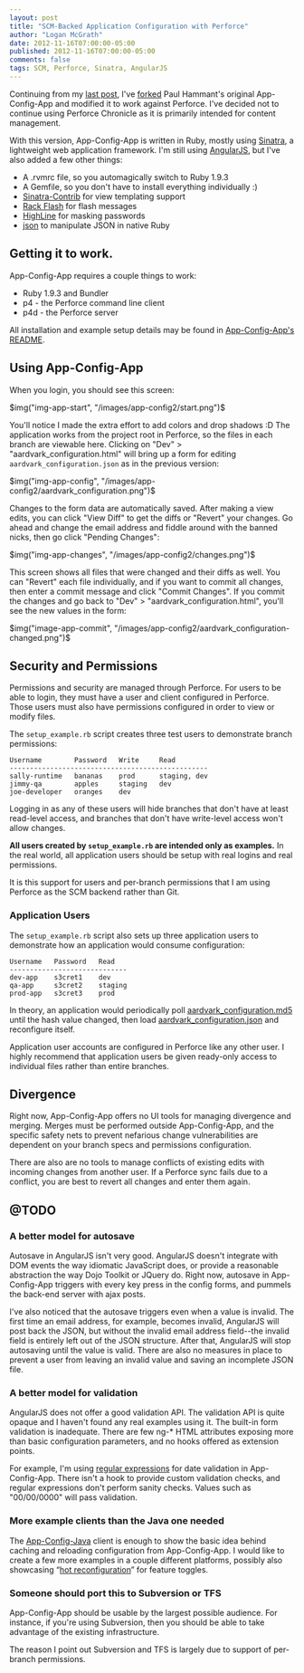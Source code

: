 ```yaml
---
layout: post
title: "SCM-Backed Application Configuration with Perforce"
author: "Logan McGrath"
date: 2012-11-16T07:00:00-05:00
published: 2012-11-16T07:00:00-05:00
comments: false
tags: SCM, Perforce, Sinatra, AngularJS
---
```


Continuing from my [last post][], I've [forked][] Paul Hammant's original
App-Config-App and modified it to work against Perforce. I've decided not to
continue using Perforce Chronicle as it is primarily intended for content
management.

<!--more-->

With this version, App-Config-App is written in Ruby, mostly using [Sinatra][],
a lightweight web application framework. I'm still using [AngularJS][], but I've
also added a few other things:

* A .rvmrc file, so you automagically switch to Ruby 1.9.3
* A Gemfile, so you don't have to install everything individually :)
* [Sinatra-Contrib][] for view templating support
* [Rack Flash][] for flash messages
* [HighLine][] for masking passwords
* [json][] to manipulate JSON in native Ruby

## Getting it to work.

App-Config-App requires a couple things to work:

* Ruby 1.9.3 and Bundler
* p4 - the Perforce command line client
* p4d - the Perforce server

All installation and example setup details may be found in
[App-Config-App's README][].

## Using App-Config-App

When you login, you should see this screen:

$img("img-app-start", "/images/app-config2/start.png")$

You'll notice I made the extra effort to add colors and drop shadows :D The
application works from the project root in Perforce, so the files in each branch
are viewable here. Clicking on "Dev" > "aardvark_configuration.html" will bring
up a form for editing `aardvark_configuration.json` as in the previous version:

$img("img-app-config", "/images/app-config2/aardvark_configuration.png")$

Changes to the form data are automatically saved. After making a view edits, you
can click "View Diff" to get the diffs or "Revert" your changes. Go ahead and
change the email address and fiddle around with the banned nicks, then go click
"Pending Changes":

$img("img-app-changes", "/images/app-config2/changes.png")$

This screen shows all files that were changed and their diffs as well. You can
"Revert" each file individually, and if you want to commit all changes, then
enter a commit message and click "Commit Changes". If you commit the changes and
go back to "Dev" > "aardvark_configuration.html", you'll see the new values in
the form:

$img("image-app-commit", "/images/app-config2/aardvark_configuration-changed.png")$

## Security and Permissions

Permissions and security are managed through Perforce. For users to be able to
login, they must have a user and client configured in Perforce. Those users must
also have permissions configured in order to view or modify files.

The `setup_example.rb` script creates three test users to demonstrate branch
permissions:

```
Username        Password   Write     Read
-------------------------------------------------
sally-runtime   bananas    prod      staging, dev
jimmy-qa        apples     staging   dev
joe-developer   oranges    dev
```

Logging in as any of these users will hide branches that don't have at least
read-level access, and branches that don't have write-level access won't allow
changes.

**All users created by `setup_example.rb` are intended only as examples.** In
the real world, all application users should be setup with real logins and real
permissions.

It is this support for users and per-branch permissions that I am using Perforce
as the SCM backend rather than Git.

### Application Users

The `setup_example.rb` script also sets up three application users to
demonstrate how an application would consume configuration:

```
Username   Password   Read
-----------------------------
dev-app    s3cret1    dev
qa-app     s3cret2    staging
prod-app   s3cret3    prod
```

In theory, an application would periodically poll [aardvark_configuration.md5][]
until the hash value changed, then load [aardvark_configuration.json][] and
reconfigure itself.

Application user accounts are configured in Perforce like any other user. I
highly recommend that application users be given ready-only access to individual
files rather than entire branches.

## Divergence

Right now, App-Config-App offers no UI tools for managing divergence and
merging. Merges must be performed outside App-Config-App, and the specific
safety nets to prevent nefarious change vulnerabilities are dependent on your
branch specs and permissions configuration.

There are also are no tools to manage conflicts of existing edits with incoming
changes from another user. If a Perforce sync fails due to a conflict, you are
best to revert all changes and enter them again.

## @TODO

### A better model for autosave

Autosave in AngularJS isn't very good. AngularJS doesn't integrate with DOM
events the way idiomatic JavaScript does, or provide a reasonable abstraction
the way Dojo Toolkit or JQuery do. Right now, autosave in App-Config-App
triggers with every key press in the config forms, and pummels the back-end
server with ajax posts.

I've also noticed that the autosave triggers even when a value is invalid. The
first time an email address, for example, becomes invalid, AngularJS will post
back the JSON, but without the invalid email address field--the invalid field is
entirely left out of the JSON structure. After that, AngularJS will stop
autosaving until the value is valid. There are also no measures in place to
prevent a user from leaving an invalid value and saving an incomplete JSON file.

### A better model for validation

AngularJS does not offer a good validation API. The validation API is quite
opaque and I haven't found any real examples using it. The built-in form
validation is inadequate. There are few ng-* HTML attributes exposing more than
basic configuration parameters, and no hooks offered as extension points.

For example, I'm using [regular expressions][] for date validation in
App-Config-App. There isn't a hook to provide custom validation checks, and
regular expressions don't perform sanity checks. Values such as "00/00/0000"
will pass validation.

### More example clients than the Java one needed

The [App-Config-Java][] client is enough to show the basic idea behind caching
and reloading configuration from App-Config-App. I would like to create a few
more examples in a couple different platforms, possibly also showcasing
&ldquo;[hot reconfiguration][]&rdquo; for feature toggles.

### Someone should port this to Subversion or TFS

App-Config-App should be usable by the largest possible audience. For instance,
if you're using Subversion, then you should be able to take advantage of the
existing infrastructure.

The reason I point out Subversion and TFS is largely due to support of
per-branch permissions.

[last post]: $getRoute("_posts/2012-11-07-using-perforce-chronicle-for-application-configuration.md")$
[forked]: https://github.com/lmcgrath/App-Config-App/
[AngularJS]: http://angularjs.org/
[App-Config-App's README]: https://github.com/lmcgrath/app-config-app/blob/master/README.md
[Sinatra]: http://www.sinatrarb.com/
[Sinatra-Contrib]: https://github.com/sinatra/sinatra-contrib
[Rack Flash]: http://nakajima.github.com/rack-flash/
[Highline]: http://highline.rubyforge.org/
[json]: http://rubygems.org/gems/json
[aardvark_configuration.md5]: http://localhost:9292/dev/aardvark_configuration.md5
[aardvark_configuration.json]: http://localhost:9292/dev/aardvark_configuration.json
[regular expressions]: http://docs.angularjs.org/api/ng.directive:input.text
[App-Config-Java]: https://github.com/lmcgrath/app-config-java
[hot reconfiguration]: http://paulhammant.com/2012/07/10/app-config-workflow-using-scm/
